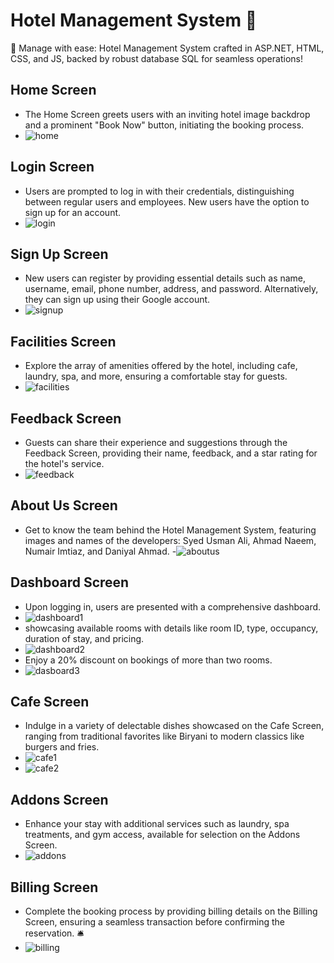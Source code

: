 # Hotel Management System  🏨
 🏨 Manage with ease: Hotel Management System crafted in ASP.NET, HTML, CSS, and JS, backed by robust database SQL for seamless operations!

## Home Screen
- The Home Screen greets users with an inviting hotel image backdrop and a prominent "Book Now" button, initiating the booking process.
- ![home](https://github.com/Usman554433/Hotel-Management-System/assets/129150855/4b8332b2-957c-4c7f-83ff-a6a84574c4e5)

## Login Screen
- Users are prompted to log in with their credentials, distinguishing between regular users and employees. New users have the option to sign up for an account.
- ![login](https://github.com/Usman554433/Hotel-Management-System/assets/129150855/c3faefd5-33cc-4ecc-bf09-db91daa70aad)

## Sign Up Screen
- New users can register by providing essential details such as name, username, email, phone number, address, and password. Alternatively, they can sign up using their Google account.
- ![signup](https://github.com/Usman554433/Hotel-Management-System/assets/129150855/f1d05354-858c-429d-b800-58693b3ea77b)

## Facilities Screen
- Explore the array of amenities offered by the hotel, including cafe, laundry, spa, and more, ensuring a comfortable stay for guests.
- ![facilities](https://github.com/Usman554433/Hotel-Management-System/assets/129150855/c6f3c33a-fcee-4f92-a6df-cfe945685511)

## Feedback Screen
- Guests can share their experience and suggestions through the Feedback Screen, providing their name, feedback, and a star rating for the hotel's service.
- ![feedback](https://github.com/Usman554433/Hotel-Management-System/assets/129150855/d33709a8-444e-4754-bfb8-2a62133ea9fd)

## About Us Screen
- Get to know the team behind the Hotel Management System, featuring images and names of the developers: Syed Usman Ali, Ahmad Naeem, Numair Imtiaz, and Daniyal Ahmad.
-![aboutus](https://github.com/Usman554433/Hotel-Management-System/assets/129150855/9cda68e1-4045-4d22-8309-0ea20913ff12)

## Dashboard Screen
- Upon logging in, users are presented with a comprehensive dashboard.
- ![dashboard1](https://github.com/Usman554433/Hotel-Management-System/assets/129150855/d27a61c7-bfdf-4db4-aea8-a809073444ee)
- showcasing available rooms with details like room ID, type, occupancy, duration of stay, and pricing. 
- ![dashboard2](https://github.com/Usman554433/Hotel-Management-System/assets/129150855/02ee9c13-38c1-4545-84a5-e57457465327)
- Enjoy a 20% discount on bookings of more than two rooms.
- ![dasboard3](https://github.com/Usman554433/Hotel-Management-System/assets/129150855/687df9a2-8d1e-4708-acf5-3328609316d3)

## Cafe Screen
- Indulge in a variety of delectable dishes showcased on the Cafe Screen, ranging from traditional favorites like Biryani to modern classics like burgers and fries.
- ![cafe1](https://github.com/Usman554433/Hotel-Management-System/assets/129150855/64844177-437e-4012-b68b-cf2021d0ddd6)
- ![cafe2](https://github.com/Usman554433/Hotel-Management-System/assets/129150855/893fffd0-6680-4ccd-a2a9-082ed89e7d89)

## Addons Screen
- Enhance your stay with additional services such as laundry, spa treatments, and gym access, available for selection on the Addons Screen.
- ![addons](https://github.com/Usman554433/Hotel-Management-System/assets/129150855/234c882e-9ea7-417b-9d84-3f3af259e79f)

## Billing Screen
- Complete the booking process by providing billing details on the Billing Screen, ensuring a seamless transaction before confirming the reservation. 🛎️
- ![billing](https://github.com/Usman554433/Hotel-Management-System/assets/129150855/685ed1c0-42ae-47d6-9e49-f887fc697163)





